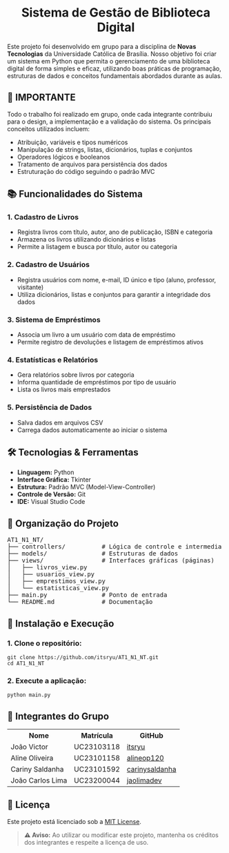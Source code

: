 <h1 align="center">Sistema de Gestão de Biblioteca Digital</h1>

<p>Este projeto foi desenvolvido em grupo para a disciplina de <strong>Novas Tecnologias</strong> da Universidade Católica de Brasília. Nosso objetivo foi criar um sistema em Python que permita o gerenciamento de uma biblioteca digital de forma simples e eficaz, utilizando boas práticas de programação, estruturas de dados e conceitos fundamentais abordados durante as aulas.</p>

<h2>📌 IMPORTANTE</h2>
<p>Todo o trabalho foi realizado em grupo, onde cada integrante contribuiu para o design, a implementação e a validação do sistema. Os principais conceitos utilizados incluem:</p>
<ul>
  <li>Atribuição, variáveis e tipos numéricos</li>
  <li>Manipulação de strings, listas, dicionários, tuplas e conjuntos</li>
  <li>Operadores lógicos e booleanos</li>
  <li>Tratamento de arquivos para persistência dos dados</li>
  <li>Estruturação do código seguindo o padrão MVC</li>
</ul>

<h2>📚 Funcionalidades do Sistema</h2>

<h3>1. Cadastro de Livros</h3>
<ul>
  <li>Registra livros com título, autor, ano de publicação, ISBN e categoria</li>
  <li>Armazena os livros utilizando dicionários e listas</li>
  <li>Permite a listagem e busca por título, autor ou categoria</li>
</ul>

<h3>2. Cadastro de Usuários</h3>
<ul>
  <li>Registra usuários com nome, e-mail, ID único e tipo (aluno, professor, visitante)</li>
  <li>Utiliza dicionários, listas e conjuntos para garantir a integridade dos dados</li>
</ul>

<h3>3. Sistema de Empréstimos</h3>
<ul>
  <li>Associa um livro a um usuário com data de empréstimo</li>
  <li>Permite registro de devoluções e listagem de empréstimos ativos</li>
</ul>

<h3>4. Estatísticas e Relatórios</h3>
<ul>
  <li>Gera relatórios sobre livros por categoria</li>
  <li>Informa quantidade de empréstimos por tipo de usuário</li>
  <li>Lista os livros mais emprestados</li>
</ul>

<h3>5. Persistência de Dados</h3>
<ul>
  <li>Salva dados em arquivos CSV</li>
  <li>Carrega dados automaticamente ao iniciar o sistema</li>
</ul>

<h2>🛠️ Tecnologias & Ferramentas</h2>
<ul>
  <li><strong>Linguagem:</strong> Python</li>
  <li><strong>Interface Gráfica:</strong> Tkinter</li>
  <li><strong>Estrutura:</strong> Padrão MVC (Model-View-Controller)</li>
  <li><strong>Controle de Versão:</strong> Git</li>
  <li><strong>IDE:</strong> Visual Studio Code</li>
</ul>

<h2>📂 Organização do Projeto</h2>
<pre>
AT1_N1_NT/
├── controllers/          # Lógica de controle e intermedia a comunicação entre models e views
├── models/               # Estruturas de dados
├── views/                # Interfaces gráficas (páginas)
│   ├── livros_view.py
│   ├── usuarios_view.py
│   ├── emprestimos_view.py
│   └── estatisticas_view.py
├── main.py               # Ponto de entrada
└── README.md             # Documentação
</pre>

<h2>🚀 Instalação e Execução</h2>

<h3>1. Clone o repositório:</h3>
<pre><code>git clone https://github.com/itsryu/AT1_N1_NT.git
cd AT1_N1_NT</code></pre>

<h3>2. Execute a aplicação:</h3>
<pre><code>python main.py</code></pre>

<h2>👥 Integrantes do Grupo</h2>
<div align="center">
    <table>
        <tr>
            <th>Nome</th>
            <th>Matrícula</th>
            <th>GitHub</th>
        </tr>
        <tr>
            <td>João Victor</td>
            <td>UC23103118</td>
            <td><a href="https://github.com/itsryu">itsryu</a></td>
        </tr>
        <tr>
            <td>Aline Oliveira</td>
            <td>UC23101158</td>
            <td><a href="https://github.com/alineop120">alineop120</a></td>
        </tr>
        <tr>
            <td>Cariny Saldanha</td>
            <td>UC23101592</td>
            <td><a href="https://github.com/carinysaldanha">carinysaldanha</a></td>
        </tr>
        <tr>
            <td>João Carlos Lima</td>
            <td>UC23200044</td>
            <td><a href="https://github.com/jaolimadev">jaolimadev</a></td>
        </tr>
    </table>
</div>

</details>

<h2>📜 Licença</h2>
<p>Este projeto está licenciado sob a <a href="LICENSE">MIT License</a>.</p>

<blockquote>
<p><strong>⚠️ Aviso:</strong> Ao utilizar ou modificar este projeto, mantenha os créditos dos integrantes e respeite a licença de uso.</p>
</blockquote>